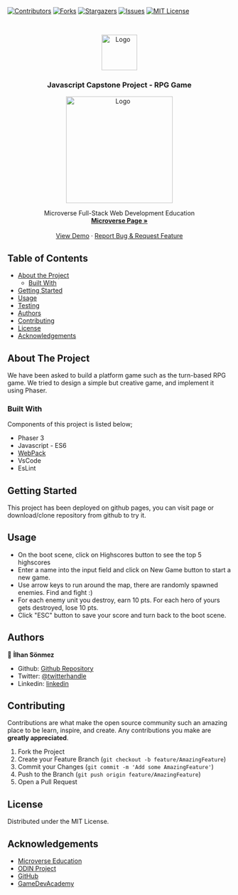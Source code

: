 [![Contributors][contributors-shield]][contributors-url]
[![Forks][forks-shield]][forks-url]
[![Stargazers][stars-shield]][stars-url]
[![Issues][issues-shield]][issues-url]
[![MIT License][license-shield]][license-url]


<!-- PROJECT LOGO -->
<br />
<p align="center">
    <img src="https://course_report_production.s3.amazonaws.com/rich/rich_files/rich_files/5726/s300/icon-white-on-murple-copy.png" alt="Logo" width="80" height="80">
  </a>

  <h3 align="center">Javascript Capstone Project - RPG Game</h3>
  <p align="center">
    <img src="https://gamedevacademy.org/wp-content/uploads/2018/05/rpg.png.webp" alt="Logo" width="240" height="240">
  </p>
  <p align="center">
    Microverse Full-Stack Web Development Education
    <br />
    <a href="https://microverse.org/"><strong> Microverse Page »</strong></a>
    <br />
    <br />
    <a href="https://rpg-game-capstone.herokuapp.com/">View Demo</a>
    ·
    <a href="https://github.com/300ms/Todo-List/issues">Report Bug & Request Feature</a>
  </p>
</p>



<!-- TABLE OF CONTENTS -->
## Table of Contents

* [About the Project](#about-the-project)
  * [Built With](#built-with)
* [Getting Started](#getting-started)
* [Usage](#usage)
* [Testing](#testing)
* [Authors](#authors)
* [Contributing](#contributing)
* [License](#license)
* [Acknowledgements](#acknowledgements)



<!-- ABOUT THE PROJECT -->
## About The Project

We have been asked to build a platform game such as the turn-based RPG game. We tried to design a simple but creative game, and implement it using Phaser.

### Built With
Components of this project is listed below;

* Phaser 3
* Javascript - ES6
* [WebPack](https://webpack.js.org/)
* VsCode
* EsLint



<!-- GETTING STARTED -->
## Getting Started

This project has been deployed on github pages, you can visit page or download/clone
repository from github to try it.


<!-- USAGE EXAMPLES -->
## Usage

* On the boot scene, click on Highscores button to see the top 5 highscores
* Enter a name into the input field and click on New Game button to start a new game.
* Use arrow keys to run around the map, there are randomly spawned enemies. Find and fight :)
* For each enemy unit you destroy, earn 10 pts. For each hero of yours gets destroyed, lose 10 pts.
* Click "ESC" button to save your score and turn back to the boot scene.


## Authors

👤 **İlhan Sönmez**

- Github: [Github Repository](https://github.com/300ms)
- Twitter: [@twitterhandle](https://twitter.com/cse_Han)
- Linkedin: [linkedin](https://www.linkedin.com/in/ilhan-s%C3%B6nmez/)


<!-- CONTRIBUTING -->
## Contributing

Contributions are what make the open source community such an amazing place to be learn, inspire, and create. Any contributions you make are **greatly appreciated**.

1. Fork the Project
2. Create your Feature Branch (`git checkout -b feature/AmazingFeature`)
3. Commit your Changes (`git commit -m 'Add some AmazingFeature'`)
4. Push to the Branch (`git push origin feature/AmazingFeature`)
5. Open a Pull Request



<!-- LICENSE -->
## License

Distributed under the MIT License.


<!-- ACKNOWLEDGEMENTS -->
## Acknowledgements
* [Microverse Education](https://microverse.org)
* [ODIN Project](https://www.theodinproject.com/)
* [GitHub](https://github.com/)
* [GameDevAcademy](https://gamedevacademy.org/)




<!-- MARKDOWN LINKS & IMAGES -->
<!-- https://www.markdownguide.org/basic-syntax/#reference-style-links -->
[contributors-shield]: https://img.shields.io/github/contributors-anon/300ms/rails-capstone-project?color=1
[contributors-url]: https://github.com/300ms/js-capstone-project/graphs/contributors
[forks-shield]: https://img.shields.io/github/forks/300ms/rails-capstone-project
[forks-url]: https://github.com/300ms/js-capstone-project/network/members
[stars-shield]: https://img.shields.io/github/stars/300ms/rails-capstone-project
[stars-url]: https://github.com/300ms/js-capstone-project/stargazers
[issues-shield]: https://img.shields.io/github/issues/300ms/rails-capstone-project
[issues-url]: https://github.com/300ms/js-capstone-project/issues
[license-shield]: https://img.shields.io/github/license/300ms/rails-capstone-project
[license-url]: https://github.com/300ms/js-capstone-project/blob/development/LICENSE
[product-screenshot]: images/screenshot.png
